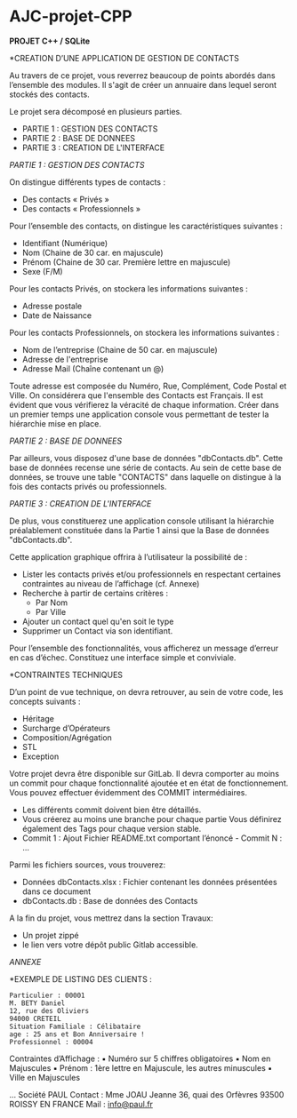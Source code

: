 # AJC-projet-CPP

**PROJET C++ / SQLite**

*CREATION D’UNE APPLICATION DE GESTION DE CONTACTS

Au travers de ce projet, vous reverrez beaucoup de points abordés dans l’ensemble des modules. Il s'agit de créer un annuaire dans lequel seront stockés des contacts.

Le projet sera décomposé en plusieurs parties.
- PARTIE 1 : GESTION DES CONTACTS
- PARTIE 2 : BASE DE DONNEES
- PARTIE 3 : CREATION DE L'INTERFACE
 
*PARTIE 1 : GESTION DES CONTACTS*

On distingue différents types de contacts :
- Des contacts « Privés »
- Des contacts « Professionnels »

Pour l’ensemble des contacts, on distingue les caractéristiques suivantes :
- Identifiant (Numérique)
- Nom (Chaine de 30 car. en majuscule)
- Prénom (Chaine de 30 car. Première lettre en majuscule)
- Sexe (F/M)

Pour les contacts Privés, on stockera les informations suivantes :
- Adresse postale
- Date de Naissance

Pour les contacts Professionnels, on stockera les informations suivantes :
- Nom de l’entreprise (Chaine de 50 car. en majuscule)
- Adresse de l'entreprise
- Adresse Mail (Chaîne contenant un @)

Toute adresse est composée du Numéro, Rue, Complément, Code Postal et Ville. On considérera que l'ensemble des Contacts est Français.
Il est évident que vous vérifierez la véracité de chaque information.
Créer dans un premier temps une application console vous permettant de tester la hiérarchie mise en place.

*PARTIE 2 : BASE DE DONNEES*

Par ailleurs, vous disposez d'une base de données "dbContacts.db". Cette base de données recense une série de contacts.
Au sein de cette base de données, se trouve une table "CONTACTS" dans laquelle on distingue à la fois des contacts privés ou professionnels.


*PARTIE 3 : CREATION DE L'INTERFACE*

De plus, vous constituerez une application console utilisant la hiérarchie préalablement constituée dans la Partie 1 ainsi que la Base de données "dbContacts.db".

Cette application graphique offrira à l’utilisateur la possibilité de :
- Lister les contacts privés et/ou professionnels en respectant certaines contraintes au niveau de l’affichage (cf. Annexe)
- Recherche à partir de certains critères :
	- Par Nom
	- Par Ville
- Ajouter un contact quel qu'en soit le type
- Supprimer un Contact via son identifiant.

Pour l’ensemble des fonctionnalités, vous afficherez un message d’erreur en cas d’échec. Constituez une interface simple et conviviale.

*CONTRAINTES TECHNIQUES

D’un point de vue technique, on devra retrouver, au sein de votre code, les concepts suivants :
- Héritage
- Surcharge d’Opérateurs
- Composition/Agrégation
- STL
- Exception

Votre projet devra être disponible sur GitLab. Il devra comporter au moins un commit pour chaque fonctionnalité ajoutée et en état de fonctionnement. Vous pouvez effectuer évidemment des COMMIT intermédiaires.
- Les différents commit doivent bien être détaillés.
- Vous créerez au moins une branche pour chaque partie
Vous définirez également des Tags pour chaque version stable.
- Commit 1 : Ajout Fichier README.txt comportant l’énoncé - Commit N : ...

Parmi les fichiers sources, vous trouverez:
- Données dbContacts.xlsx : Fichier contenant les données présentées dans ce document
- dbContacts.db : Base de données des Contacts

A la fin du projet, vous mettrez dans la section Travaux:
- Un projet zippé
- le lien vers votre dépôt public Gitlab accessible.

*ANNEXE*

*EXEMPLE DE LISTING DES CLIENTS :

	Particulier : 00001
	M. BETY Daniel
	12, rue des Oliviers
	94000 CRETEIL
	Situation Familiale : Célibataire 
	age : 25 ans et Bon Anniversaire !
	Professionnel : 00004

Contraintes d’Affichage :
	▪ Numéro sur 5 chiffres obligatoires
	▪ Nom en Majuscules
	▪ Prénom : 1ère lettre en Majuscule, les autres minuscules
	▪ Ville en Majuscules
	
...
	Société PAUL
	Contact : Mme JOAU Jeanne 36, quai des Orfèvres
	93500 ROISSY EN FRANCE
	Mail : info@paul.fr
  
